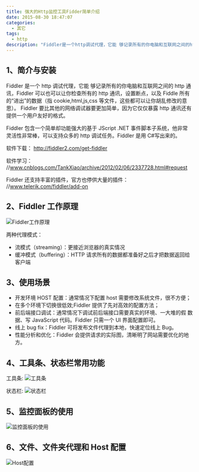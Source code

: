 ```yaml
---
title: 强大的Http监控工具Fidder简单介绍
date: 2015-08-30 18:47:07
categories:
  - 其它
tags:
  - http
description: "Fiddler是一个http调试代理，它能 够记录所有的你电脑和互联网之间的http通讯，Fiddler 可以也可以让你检查所有的http通讯，设置断点，以及Fiddle 所有的“进出”的数据（指cookie,html,js,css等文件，这些都可以让你胡乱修改的意思）。 Fiddler 要比其他的网络调试器要更加简单，因为它仅仅暴露http通讯还有提供一个用户友好的格式。"
---
```


## 1、简介与安装

Fiddler 是一个 http 调试代理，它能 够记录所有的你电脑和互联网之间的 http 通讯，Fiddler 可以也可以让你检查所有的 http 通讯，设置断点，以及 Fiddle 所有的“进出”的数据（指 cookie,html,js,css 等文件，这些都可以让你胡乱修改的意思）。 Fiddler 要比其他的网络调试器要更加简单，因为它仅仅暴露 http 通讯还有提供一个用户友好的格式。

<!-- more -->

Fiddler 包含一个简单却功能强大的基于 JScript .NET 事件脚本子系统，他非常灵活性非常棒，可以支持众多的 http 调试任务。Fiddler 是用 C#写出来的。

软件下载：
http://fiddler2.com/get-fiddler

软件学习：
//www.cnblogs.com/TankXiao/archive/2012/02/06/2337728.html#request

Fiddler 还支持丰富的插件，官方也停供大量的插件：
//www.telerik.com/fiddler/add-on

## 2、Fiddler 工作原理

![Fiddler工作原理](//ww2.sinaimg.cn/large/006tNc79ly1g5d7wzjr0yj30gp06y0ty.jpg)

两种代理模式：

- 流模式（streaming）：更接近浏览器的真实情况
- 缓冲模式（buffering）：HTTP 请求所有的数据都准备好之后才把数据返回给客户端

## 3、使用场景

- 开发环境 HOST 配置：通常情况下配置 host 需要修改系统文件，很不方便；
- 在多个环境下切换很低效;Fiddler 提供了先对高效的配置方法；
- 前后端接口调试：通常情况下调试前后端接口需要真实的环境、一大堆的假
  数据、写 JavaScript 代码。Fiddler 只需一个 UI 界面配置即可。
- 线上 bug fix：Fiddler 可将发布文件代理到本地，快速定位线上 Bug。
- 性能分析和优化：Fiddler 会提供请求的实际图，清晰明了网站需要优化的地方。

## 4、工具条、状态栏常用功能

工具条:
![工具条](//ww4.sinaimg.cn/large/006tNc79ly1g5d7x1y9daj30yg0am108.jpg)

状态栏:
![状态栏](//ww4.sinaimg.cn/large/006tNc79ly1g5d7x2yjkxj30rr05r3yt.jpg)

## 5、监控面板的使用

![监控面板的使用](//ww2.sinaimg.cn/large/006tNc79ly1g5d7x4h39mj30yg07mte7.jpg)

## 6、文件、文件夹代理和 Host 配置

![Host配置](//ww1.sinaimg.cn/large/006tNc79ly1g5d7x5rt21j30l40c3wg0.jpg)
